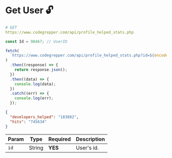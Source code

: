 # Get User 🔓

```yaml
# GET
https://www.codegrepper.com/api/profile_helped_stats.php
```

```js
const Id = 98467; // UserID

fetch(
  `https://www.codegrepper.com/api/profile_helped_stats.php?id=${encodeURI(Id)}`
)
  .then((response) => {
    return response.json();
  })
  .then((data) => {
    console.log(data);
  })
  .catch((err) => {
    console.log(err);
  });
```

```json
{
  "developers_helped": "183882",
  "hits": "745634"
}
```

| Param | Type   | Required | Description |
| ----- | ------ | -------- | ----------- |
| `id`  | String | **YES**  | User's id.  |
